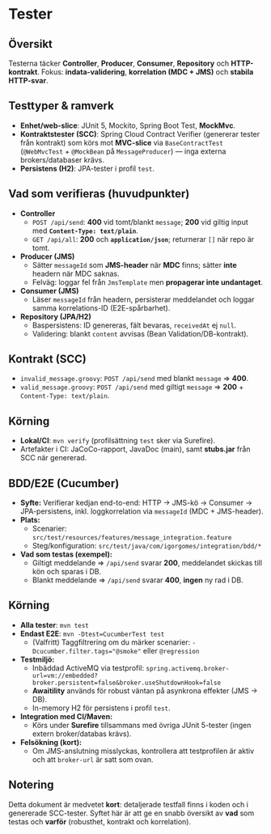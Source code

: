 # Tester

## Översikt
Testerna täcker **Controller**, **Producer**, **Consumer**, **Repository** och **HTTP-kontrakt**. Fokus: **indata-validering**, **korrelation (MDC + JMS)** och **stabila HTTP-svar**.

## Testtyper & ramverk
- **Enhet/web-slice**: JUnit 5, Mockito, Spring Boot Test, **MockMvc**.
- **Kontraktstester (SCC)**: Spring Cloud Contract Verifier (genererar tester från kontrakt) som körs mot **MVC-slice** via `BaseContractTest` (`@WebMvcTest` + `@MockBean` på `MessageProducer`) — inga externa brokers/databaser krävs.
- **Persistens (H2)**: JPA-tester i profil `test`.

## Vad som verifieras (huvudpunkter)
- **Controller**
    - `POST /api/send`: **400** vid tomt/blankt `message`; **200** vid giltig input med **`Content-Type: text/plain`**.
    - `GET /api/all`: **200** och **`application/json`**; returnerar `[]` när repo är tomt.
- **Producer (JMS)**
    - Sätter `messageId` som **JMS-header** när **MDC** finns; sätter **inte** headern när MDC saknas.
    - Felväg: loggar fel från `JmsTemplate` men **propagerar inte undantaget**.
- **Consumer (JMS)**
    - Läser `messageId` från headern, persisterar meddelandet och loggar samma korrelations-ID (E2E-spårbarhet).
- **Repository (JPA/H2)**
    - Baspersistens: ID genereras, fält bevaras, `receivedAt` ej `null`.
    - Validering: blankt `content` avvisas (Bean Validation/DB-kontrakt).

## Kontrakt (SCC)
- `invalid_message.groovy`: `POST /api/send` med blankt `message` ⇒ **400**.
- `valid_message.groovy`: `POST /api/send` med giltigt `message` ⇒ **200** + `Content-Type: text/plain`.

## Körning
- **Lokal/CI**: `mvn verify` (profilsättning `test` sker via Surefire).
- Artefakter i CI: JaCoCo-rapport, JavaDoc (main), samt **stubs.jar** från SCC när genererad.

## BDD/E2E (Cucumber)

- **Syfte:** Verifierar kedjan end-to-end: HTTP → JMS-kö → Consumer → JPA-persistens, inkl. loggkorrelation via `messageId` (MDC + JMS-header).
- **Plats:**
  - Scenarier: `src/test/resources/features/message_integration.feature`
  - Steg/konfiguration: `src/test/java/com/igorgomes/integration/bdd/*`
- **Vad som testas (exempel):**
  - Giltigt meddelande ⇒ `/api/send` svarar **200**, meddelandet skickas till kön och sparas i DB.
  - Blankt meddelande ⇒ `/api/send` svarar **400**, **ingen** ny rad i DB.

## Körning
- **Alla tester**: `mvn test`
- **Endast E2E**: `mvn -Dtest=CucumberTest test`
  - (Valfritt) Taggfiltrering om du märker scenarier: `-Dcucumber.filter.tags="@smoke"` eller `@regression`
- **Testmiljö:**
  - Inbäddad ActiveMQ via testprofil: `spring.activemq.broker-url=vm://embedded?broker.persistent=false&broker.useShutdownHook=false`
  - **Awaitility** används för robust väntan på asynkrona effekter (JMS → DB).
  - In-memory H2 för persistens i profil `test`.
- **Integration med CI/Maven:**
  - Körs under **Surefire** tillsammans med övriga JUnit 5-tester (ingen extern broker/databas krävs).
- **Felsökning (kort):**
  - Om JMS-anslutning misslyckas, kontrollera att testprofilen är aktiv och att `broker-url` är satt som ovan.

## Notering
Detta dokument är medvetet **kort**: detaljerade testfall finns i koden och i genererade SCC-tester. Syftet här är att ge en snabb översikt av **vad** som testas och **varför** (robusthet, kontrakt och korrelation).